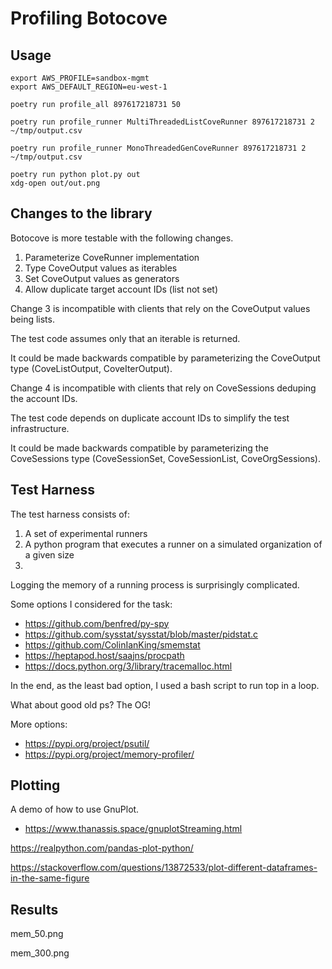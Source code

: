 # Profiling Botocove

## Usage

```
export AWS_PROFILE=sandbox-mgmt
export AWS_DEFAULT_REGION=eu-west-1
```

```
poetry run profile_all 897617218731 50
```

```
poetry run profile_runner MultiThreadedListCoveRunner 897617218731 2 ~/tmp/output.csv
```

```
poetry run profile_runner MonoThreadedGenCoveRunner 897617218731 2 ~/tmp/output.csv
```

```
poetry run python plot.py out
xdg-open out/out.png
```

## Changes to the library

Botocove is more testable with the following changes.

1. Parameterize CoveRunner implementation
2. Type CoveOutput values as iterables
3. Set CoveOutput values as generators
4. Allow duplicate target account IDs (list not set)

Change 3 is incompatible with clients that rely on the CoveOutput values being lists. 

The test code assumes only that an iterable is returned.

It could be made backwards compatible by parameterizing the CoveOutput type (CoveListOutput, CoveIterOutput).

Change 4 is incompatible with clients that rely on CoveSessions deduping the account IDs.

The test code depends on duplicate account IDs to simplify the test infrastructure.

It could be made backwards compatible by parameterizing the CoveSessions type (CoveSessionSet, CoveSessionList, CoveOrgSessions).

## Test Harness

The test harness consists of:

1. A set of experimental runners
2. A python program that executes a runner on a simulated organization of a given size
3. 

Logging the memory of a running process is surprisingly complicated.

Some options I considered for the task:

* https://github.com/benfred/py-spy
* https://github.com/sysstat/sysstat/blob/master/pidstat.c
* https://github.com/ColinIanKing/smemstat
* https://heptapod.host/saajns/procpath
* https://docs.python.org/3/library/tracemalloc.html

In the end, as the least bad option, I used a bash script to run top in a loop.

What about good old ps? The OG!

More options:

* https://pypi.org/project/psutil/
* https://pypi.org/project/memory-profiler/

## Plotting

A demo of how to use GnuPlot.

* https://www.thanassis.space/gnuplotStreaming.html

https://realpython.com/pandas-plot-python/

https://stackoverflow.com/questions/13872533/plot-different-dataframes-in-the-same-figure

## Results

mem_50.png

mem_300.png
